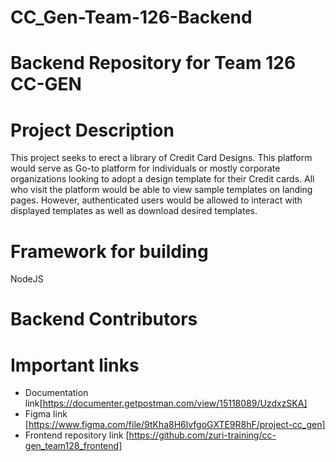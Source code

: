 
# CC_Gen-Team-126-Backend

# Backend Repository for Team 126 CC-GEN

# Project Description
This project seeks to erect a library of Credit Card Designs. This platform would serve as Go-to platform for individuals or mostly corporate organizations looking to adopt a design template for their Credit cards. All who visit the platform would be able to view sample templates on landing pages. However, authenticated users would be allowed to interact with displayed templates as well as download desired templates.  

# Framework for building
NodeJS

# Backend Contributors
# Important links 
 - Documentation link[https://documenter.getpostman.com/view/15118089/UzdxzSKA]
 - Figma link [https://www.figma.com/file/9tKha8H6lvfgoGXTE9R8hF/project-cc_gen]
 - Frontend repository link [https://github.com/zuri-training/cc-gen_team128_frontend]
